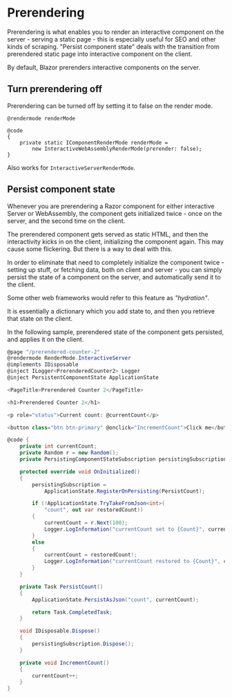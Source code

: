 # Prerendering

Prerendering is what enables you to render an interactive component on the server - serving a static page - this is especially useful for SEO and other kinds of scraping. "Persist component state" deals with the transition from prerendered static page into interactive component on the client.

By default, Blazor prerenders interactive components on the server.

## Turn prerendering off

Prerendering can be turned off by setting it to false on the render mode.

```razor
@rendermode renderMode

@code 
{
    private static IComponentRenderMode renderMode = 
        new InteractiveWebAssemblyRenderMode(prerender: false);
}
```

Also works for ``InteractiveServerRenderMode``.

## Persist component state

Whenever you are prerendering a Razor component for either interactive Server or WebAssembly, the component gets initialized twice - once on the server, and the second time on the client. 

The prerendered component gets served as static HTML, and then the interactivity kicks in on the client, initializing the component again. This may cause some flickering. But there is a way to deal with this.

In order to eliminate that need to completely initialize the component twice - setting up stuff, or fetching data, both on client and server - you can simply persist the state of a component on the server, and automatically send it to the client.

Some other web frameworks would refer to  this feature as _"hydration"_.

It is essentially a dictionary which you add state to, and then you retrieve that state on the client.

In the following sample, prerendered state of the component gets persisted, and applies it on the client.

```csharp
@page "/prerendered-counter-2"
@rendermode RenderMode.InteractiveServer
@implements IDisposable
@inject ILogger<PrerenderedCounter2> Logger
@inject PersistentComponentState ApplicationState

<PageTitle>Prerendered Counter 2</PageTitle>

<h1>Prerendered Counter 2</h1>

<p role="status">Current count: @currentCount</p>

<button class="btn btn-primary" @onclick="IncrementCount">Click me</button>

@code {
    private int currentCount;
    private Random r = new Random();
    private PersistingComponentStateSubscription persistingSubscription;

    protected override void OnInitialized()
    {
        persistingSubscription =
            ApplicationState.RegisterOnPersisting(PersistCount);

        if (!ApplicationState.TryTakeFromJson<int>(
            "count", out var restoredCount))
        {
            currentCount = r.Next(100);
            Logger.LogInformation("currentCount set to {Count}", currentCount);
        }
        else
        {
            currentCount = restoredCount!;
            Logger.LogInformation("currentCount restored to {Count}", currentCount);
        }
    }

    private Task PersistCount()
    {
        ApplicationState.PersistAsJson("count", currentCount);

        return Task.CompletedTask;
    }

    void IDisposable.Dispose()
    {
        persistingSubscription.Dispose();
    }

    private void IncrementCount()
    {
        currentCount++;
    }
}
```